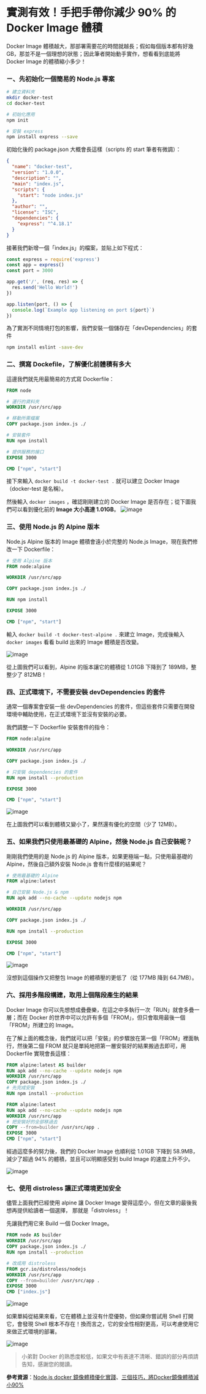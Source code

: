 # 實測有效！手把手帶你減少 90% 的 Docker Image 體積

Docker Image 體積越大，那部署需要花的時間就越長；假如每個版本都有好幾 GB，那並不是一個理想的狀態；因此筆者開始動手實作，想看看到底能將 Docker Image 的體積縮小多少！

### ㄧ、先初始化一個簡易的 Node.js 專案

```sh
# 建立資料夾
mkdir docker-test
cd docker-test

# 初始化應用
npm init

# 安裝 express
npm install express --save
```

初始化後的 package.json 大概會長這樣（scripts 的 start 筆者有微調）：

```json
{
  "name": "docker-test",
  "version": "1.0.0",
  "description": "",
  "main": "index.js",
  "scripts": {
    "start": "node index.js"
  },
  "author": "",
  "license": "ISC",
  "dependencies": {
    "express": "^4.18.1"
  }
}
```

接著我們新增一個「index.js」的檔案，並貼上如下程式：
```js
const express = require('express')
const app = express()
const port = 3000

app.get('/', (req, res) => {
  res.send('Hello World!')
})

app.listen(port, () => {
  console.log(`Example app listening on port ${port}`)
})

```

為了實測不同情境打包的影響，我們安裝一個儲存在「devDependencies」的套件
```sh
npm install eslint -save-dev
```

### 二、撰寫 Dockefile，了解優化前體積有多大

這邊我們就先用最簡易的方式寫 Dockerfile：

```Dockerfile
FROM node

# 運行的資料夾
WORKDIR /usr/src/app

# 移動所需檔案
COPY package.json index.js ./

# 安裝套件
RUN npm install

# 提供服務的接口
EXPOSE 3000

CMD ["npm", "start"]
```

接下來輸入 `docker build -t docker-test .` 就可以建立 Docker Image（docker-test 是名稱）。

然後輸入 `docker images` ，確認剛剛建立的 Docker Image 是否存在；從下圖我們可以看到優化前的 **Image 大小高達 1.01GB**。
![image](img/init-docker-images.png)

### 三、使用 Node.js 的 Alpine 版本

Node.js Alpine 版本的 Image 體積會遠小於完整的 Node.js Image，現在我們修改一下 Dockerfile：

```Dockerfile
# 使用 Alpine 版本 
FROM node:alpine

WORKDIR /usr/src/app

COPY package.json index.js ./

RUN npm install

EXPOSE 3000

CMD ["npm", "start"]
```

輸入 `docker build -t docker-test-alpine .` 來建立 Image，完成後輸入 `docker images` 看看 build 出來的 Image 體積是否改變。

![image](img/alpine-docker-images.png)

從上圖我們可以看到，Alpine 的版本讓它的體積從 1.01GB 下降到了 189MB，整整少了 812MB！

### 四、正式環境下，不需要安裝 devDependencies 的套件

通常一個專案會安裝一些 devDependencies 的套件，但這些套件只需要在開發環境中輔助使用，在正式環境下並沒有安裝的必要。

我們調整一下 Dockerfile 安裝套件的指令：

```Dockerfile
FROM node:alpine

WORKDIR /usr/src/app

COPY package.json index.js ./

# 只安裝 dependencies 的套件
RUN npm install --production

EXPOSE 3000

CMD ["npm", "start"]
```

![image](img/alpine-production-docker-images.png)

在上圖我們可以看到體積又變小了，果然還有優化的空間（少了 12MB）。

### 五、如果我們只使用最基礎的 Alpine，然後 Node.js 自己安裝呢？

剛剛我們使用的是 Node.js 的 Alpine 版本，如果更極端一點，只使用最基礎的 Alpine，然後自己額外安裝 Node.js 會有什麼樣的結果呢？

```Dockerfile
# 使用最基礎的 Alpine
FROM alpine:latest

# 自己安裝 Node.js & npm
RUN apk add --no-cache --update nodejs npm

WORKDIR /usr/src/app

COPY package.json index.js ./

RUN npm install --production

EXPOSE 3000

CMD ["npm", "start"]
```

![image](img/alpine-node-docker-images.png)

沒想到這個操作又把整包 Image 的體積壓的更低了（從 177MB 降到 64.7MB）。

### 六、採用多階段構建，取用上個階段產生的結果

Docker Image 你可以先想想成疊疊樂，在這之中多執行一次「RUN」就會多疊一層；而在 Docker 的世界中可以允許有多個「FROM」，但只會取用最後一個「FROM」所建立的 Image。

在了解上面的概念後，我們就可以把「安裝」的步驟放在第一個「FROM」裡面執行，然後第二個 FROM 就只是單純地把第一層安裝好的結果搬過去即可，用 Dockerfile 實現會長這樣：

```Dockerfile
FROM alpine:latest AS builder
RUN apk add --no-cache --update nodejs npm
WORKDIR /usr/src/app
COPY package.json index.js ./
# 先完成安裝
RUN npm install --production

FROM alpine:latest
RUN apk add --no-cache --update nodejs npm
WORKDIR /usr/src/app
# 把安裝好的全部移過去
COPY --from=builder /usr/src/app .
EXPOSE 3000
CMD ["npm", "start"]
```

經過這麼多的努力後，我們的 Docker Image 也順利從 1.01GB 下降到 58.9MB，減少了超過 94% 的體積，並且可以明顯感受到 build Image 的速度上升不少。

![image](img/alpine-stage-docker-images.png)

### 七、使用 distroless 讓正式環境更加安全

儘管上面我們已經使用 alpine 讓 Docker Image 變得這麼小，但在文章的最後我想再提供給讀者一個選擇，
那就是「distroless」！

先讓我們用它來 Build 一個 Docker Image。

```Dockerfile
FROM node AS builder
WORKDIR /usr/src/app
COPY package.json index.js ./
RUN npm install --production

# 改成用 distroless
FROM gcr.io/distroless/nodejs
WORKDIR /usr/src/app
COPY --from=builder /usr/src/app .
EXPOSE 3000
CMD ["index.js"]
```

![image](img/distroless-stage-docker-images.png)

如果單純從結果來看，它在體積上並沒有什麼優勢，但如果你嘗試用 Shell 打開它，會發現 Shell 根本不存在！換而言之，它的安全性相對更高，可以考慮使用它來做正式環境的部署。

![image](img/distroless-none-shell.png)

> 小弟對 Docker 的熟悉度較低，如果文中有表達不清晰、錯誤的部分再煩請告知，感謝您的閱讀。

**參考資源**：[Node.js docker 鏡像體積優化實踐](https://cnodejs.org/topic/5cada94fdad66d658e40782c)、[三個技巧，將Docker鏡像體積減小90%](https://www.techug.com/post/3-simple-tricks-for-smaller-docker-images/)